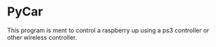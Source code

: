 PyCar
=====
This program is ment to control a raspberry up using a ps3 controller or other wireless controller.
